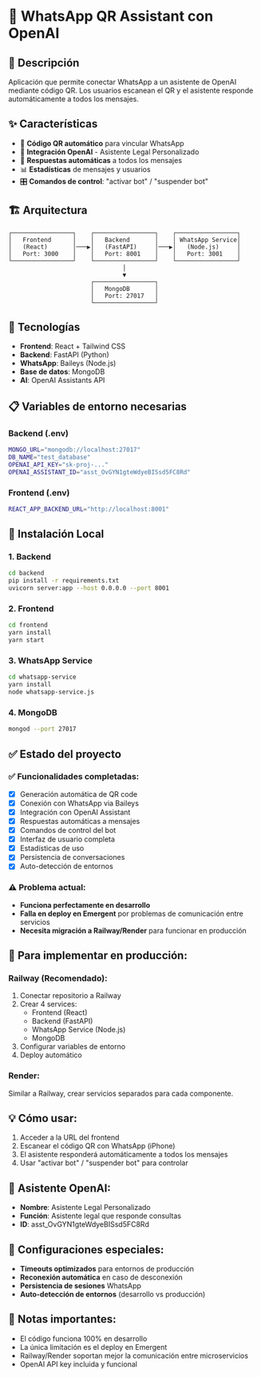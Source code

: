 # 📱 WhatsApp QR Assistant con OpenAI

## 🎯 Descripción
Aplicación que permite conectar WhatsApp a un asistente de OpenAI mediante código QR. Los usuarios escanean el QR y el asistente responde automáticamente a todos los mensajes.

## ✨ Características
- 📱 **Código QR automático** para vincular WhatsApp
- 🤖 **Integración OpenAI** - Asistente Legal Personalizado
- 🔄 **Respuestas automáticas** a todos los mensajes
- 📊 **Estadísticas** de mensajes y usuarios
- 🎛️ **Comandos de control**: "activar bot" / "suspender bot"

## 🏗️ Arquitectura
```
┌─────────────────┐    ┌─────────────────┐    ┌─────────────────┐
│   Frontend      │    │   Backend       │    │ WhatsApp Service│
│   (React)       │───▶│   (FastAPI)     │───▶│   (Node.js)     │
│   Port: 3000    │    │   Port: 8001    │    │   Port: 3001    │
└─────────────────┘    └─────────────────┘    └─────────────────┘
                                │
                                ▼
                       ┌─────────────────┐
                       │   MongoDB       │
                       │   Port: 27017   │
                       └─────────────────┘
```

## 🚀 Tecnologías
- **Frontend**: React + Tailwind CSS
- **Backend**: FastAPI (Python)
- **WhatsApp**: Baileys (Node.js)
- **Base de datos**: MongoDB
- **AI**: OpenAI Assistants API

## 📋 Variables de entorno necesarias

### Backend (.env)
```bash
MONGO_URL="mongodb://localhost:27017"
DB_NAME="test_database"
OPENAI_API_KEY="sk-proj-..."
OPENAI_ASSISTANT_ID="asst_OvGYN1gteWdyeBISsd5FC8Rd"
```

### Frontend (.env)
```bash
REACT_APP_BACKEND_URL="http://localhost:8001"
```

## 🔧 Instalación Local

### 1. Backend
```bash
cd backend
pip install -r requirements.txt
uvicorn server:app --host 0.0.0.0 --port 8001
```

### 2. Frontend
```bash
cd frontend
yarn install
yarn start
```

### 3. WhatsApp Service
```bash
cd whatsapp-service
yarn install
node whatsapp-service.js
```

### 4. MongoDB
```bash
mongod --port 27017
```

## ✅ Estado del proyecto

### ✅ Funcionalidades completadas:
- [x] Generación automática de QR code
- [x] Conexión con WhatsApp via Baileys
- [x] Integración con OpenAI Assistant
- [x] Respuestas automáticas a mensajes
- [x] Comandos de control del bot
- [x] Interfaz de usuario completa
- [x] Estadísticas de uso
- [x] Persistencia de conversaciones
- [x] Auto-detección de entornos

### ⚠️ Problema actual:
- **Funciona perfectamente en desarrollo**
- **Falla en deploy en Emergent** por problemas de comunicación entre servicios
- **Necesita migración a Railway/Render** para funcionar en producción

## 🎯 Para implementar en producción:

### Railway (Recomendado):
1. Conectar repositorio a Railway
2. Crear 4 services:
   - Frontend (React)
   - Backend (FastAPI)
   - WhatsApp Service (Node.js)
   - MongoDB
3. Configurar variables de entorno
4. Deploy automático

### Render:
Similar a Railway, crear servicios separados para cada componente.

## 💡 Cómo usar:
1. Acceder a la URL del frontend
2. Escanear el código QR con WhatsApp (iPhone)
3. El asistente responderá automáticamente a todos los mensajes
4. Usar "activar bot" / "suspender bot" para controlar

## 🤖 Asistente OpenAI:
- **Nombre**: Asistente Legal Personalizado
- **Función**: Asistente legal que responde consultas
- **ID**: asst_OvGYN1gteWdyeBISsd5FC8Rd

## 🔧 Configuraciones especiales:
- **Timeouts optimizados** para entornos de producción
- **Reconexión automática** en caso de desconexión
- **Persistencia de sesiones** WhatsApp
- **Auto-detección de entornos** (desarrollo vs producción)

## 📝 Notas importantes:
- El código funciona 100% en desarrollo
- La única limitación es el deploy en Emergent
- Railway/Render soportan mejor la comunicación entre microservicios
- OpenAI API key incluida y funcional
